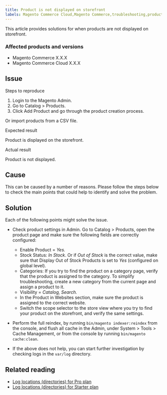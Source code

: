 ```yaml
---
title: Product is not displayed on storefront
labels: Magento Commerce Cloud,Magento Commerce,troubleshooting,product,not displayed
---
```


This article provides solutions for when products are not displayed on storefront.

### Affected products and versions

* Magento Commerce X.X.X
* Magento Commerce Cloud X.X.X

## Issue

Steps to reproduce

1. Login to the Magento Admin.
1. Go to Catalog > Products.
1. Click Add Product and go through the product creation process.

Or import products from a CSV file.

Expected result

Product is displayed on the storefront.

 Actual result 

Product is not displayed.

## Cause

This can be caused by a number of reasons. Please follow the steps below to check the main points that could help to identify and solve the problem.

## Solution

Each of the following points might solve the issue.

* Check product settings in Admin. Go to Catalog > Products, open the product page and make sure the following fields are correctly configured:
    
    * Enable Product = _Yes._
    * Stock Status: _In Stock_. Or if _Out of Stock_ is the correct value, make sure that Display Out of Stock Products is set to _Yes_ (configured on global level).
    * Categories: If you try to find the product on a category page, verify that the product is assigned to the category. To simplify troubleshooting, create a new category from the current page and assign a product to it.
    * Visibility = _Catalog, Search._
    * In the Product in Websites section, make sure the product is assigned to the correct website.
    * Switch the scope selector to the store view where you try to find your product on the storefront, and verify the same settings.
    
    
    
* Perform the full reindex, by running `` bin/magento indexer:reindex `` from the console, and flush all cache in the Admin, under  System > Tools > Cache Management, or from the console by running `` bin/magento cache:clean ``.
* If the above does not help, you can start further investigation by checking logs in the `` var/log `` directory.

## Related reading

* [Log locations (directories) for Pro plan](https://support.magento.com/hc/en-us/articles/360000318834)
* [Log locations (directories) for Starter plan](https://support.magento.com/hc/en-us/articles/360020127552-Log-locations-directories-for-Starter-plan)